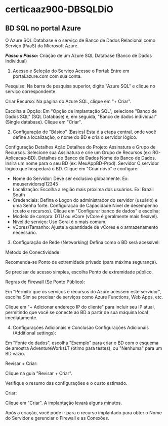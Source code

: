 # certicaaz900-DBSQLDiO
## BD SQL no portal Azure

O Azure SQL Database é o serviço de Banco de Dados Relacional como Serviço (PaaS) da Microsoft Azure.

***Passo a Passo:*** Criação de um Azure SQL Database (Banco de Dados Individual)
1. Acesso e Seleção do Serviço
Acesse o Portal: Entre em portal.azure.com com sua conta.

Pesquise: Na barra de pesquisa superior, digite "Azure SQL" e clique no serviço correspondente.

Criar Recurso: Na página do Azure SQL, clique em "+ Criar".

Escolha a Opção: Em "Opção de implantação SQL", selecione "Banco de Dados SQL" (SQL Database) e, em seguida, "Banco de dados individual" (Single database). Clique em "Criar".

2. Configuração de "Básico" (Basics)
Esta é a etapa central, onde você define a localização, o nome do BD e cria o servidor lógico.

Configuração	Detalhes	Ação
Detalhes do Projeto	Assinatura e Grupo de Recursos.	Selecione sua Assinatura e crie um Grupo de Recursos (ex: RG-Aplicacao-BD).
Detalhes do Banco de Dados	Nome do Banco de Dados.	Insira um nome para o seu BD (ex: MeuAppBD-Prod).
Servidor	O servidor lógico que hospedará o BD.	Clique em "Criar novo" e configure:
- Nome do Servidor: Deve ser exclusivo globalmente.	Ex: meuservidorsql12345
- Localização: Escolha a região mais próxima dos usuários.	Ex: Brazil South
- Credenciais: Defina o Logon do administrador do servidor (usuário) e uma Senha forte.	
Configuração de Capacidade	Nível de desempenho (custo e recursos).	Clique em "Configurar banco de dados" e escolha:
- Modelo de compra: DTU ou vCore (vCore é geralmente mais flexível).	
- Nível de serviço: Uso Geral é o mais comum.	
- vCores/Tamanho: Ajuste a quantidade de vCores e o armazenamento necessário.	

3. Configuração de Rede (Networking)
Defina como o BD será acessível:

Método de Conectividade:

Recomenda-se Ponto de extremidade privado (para máxima segurança).

Se precisar de acesso simples, escolha Ponto de extremidade público.

Regras de Firewall (Se Ponto Público):

Em "Permitir que os serviços e recursos do Azure acessem este servidor", escolha Sim se precisar de serviços como Azure Functions, Web Apps, etc.

Clique em "+ Adicionar endereço IP do cliente" para incluir seu IP atual, permitindo que você se conecte ao BD a partir de sua máquina local imediatamente.

4. Configurações Adicionais e Conclusão
Configurações Adicionais (Additional settings):

Em "Fonte de dados", escolha "Exemplo" para criar o BD com o esquema de amostra AdventureWorksLT (ótimo para testes), ou "Nenhuma" para um BD vazio.

Revisar + Criar:

Clique na guia "Revisar + Criar".

Verifique o resumo das configurações e o custo estimado.

Criar:

Clique em "Criar". A implantação levará alguns minutos.

Após a criação, você pode ir para o recurso implantado para obter o Nome do Servidor e gerenciar o Firewall e as Conexões.
